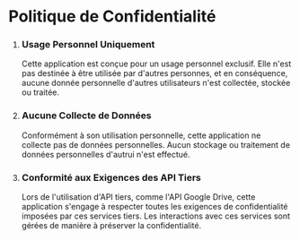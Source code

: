 ﻿# **Politique de Confidentialité** 
1. ### **Usage Personnel Uniquement**
   Cette application est conçue pour un usage personnel exclusif. 
   Elle n'est pas destinée à être utilisée par d'autres personnes, et en conséquence, aucune donnée personnelle d'autres utilisateurs n'est collectée, stockée ou traitée.
1. ### **Aucune Collecte de Données**
   Conformément à son utilisation personnelle, cette application ne collecte pas de données personnelles.
   Aucun stockage ou traitement de données personnelles d'autrui n'est effectué.
1. ### **Conformité aux Exigences des API Tiers**
   Lors de l'utilisation d'API tiers, comme l'API Google Drive, cette application s'engage à respecter toutes les exigences de confidentialité imposées par ces services tiers.
   Les interactions avec ces services sont gérées de manière à préserver la confidentialité.

